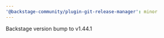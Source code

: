 ```yaml
---
'@backstage-community/plugin-git-release-manager': minor
---
```


Backstage version bump to v1.44.1

